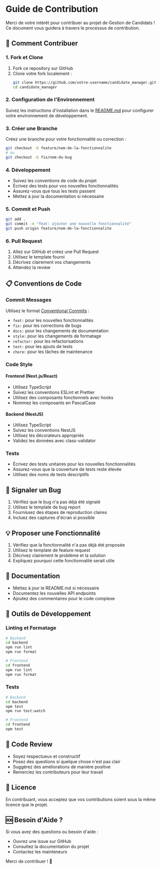 # Guide de Contribution

Merci de votre intérêt pour contribuer au projet de Gestion de Candidats ! Ce document vous guidera à travers le processus de contribution.

## 🚀 Comment Contribuer

### 1. Fork et Clone

1. Fork ce repository sur GitHub
2. Clone votre fork localement :
   ```bash
   git clone https://github.com/votre-username/candidate_manager.git
   cd candidate_manager
   ```

### 2. Configuration de l'Environnement

Suivez les instructions d'installation dans le [README.md](README.md) pour configurer votre environnement de développement.

### 3. Créer une Branche

Créez une branche pour votre fonctionnalité ou correction :
```bash
git checkout -b feature/nom-de-la-fonctionnalite
# ou
git checkout -b fix/nom-du-bug
```

### 4. Développement

- Suivez les conventions de code du projet
- Écrivez des tests pour vos nouvelles fonctionnalités
- Assurez-vous que tous les tests passent
- Mettez à jour la documentation si nécessaire

### 5. Commit et Push

```bash
git add .
git commit -m "feat: ajouter une nouvelle fonctionnalité"
git push origin feature/nom-de-la-fonctionnalite
```

### 6. Pull Request

1. Allez sur GitHub et créez une Pull Request
2. Utilisez le template fourni
3. Décrivez clairement vos changements
4. Attendez la review

## 📋 Conventions de Code

### Commit Messages

Utilisez le format [Conventional Commits](https://www.conventionalcommits.org/) :

- `feat:` pour les nouvelles fonctionnalités
- `fix:` pour les corrections de bugs
- `docs:` pour les changements de documentation
- `style:` pour les changements de formatage
- `refactor:` pour les refactorisations
- `test:` pour les ajouts de tests
- `chore:` pour les tâches de maintenance

### Code Style

#### Frontend (Next.js/React)
- Utilisez TypeScript
- Suivez les conventions ESLint et Prettier
- Utilisez des composants fonctionnels avec hooks
- Nommez les composants en PascalCase

#### Backend (NestJS)
- Utilisez TypeScript
- Suivez les conventions NestJS
- Utilisez les décorateurs appropriés
- Validez les données avec class-validator

### Tests

- Écrivez des tests unitaires pour les nouvelles fonctionnalités
- Assurez-vous que la couverture de tests reste élevée
- Utilisez des noms de tests descriptifs

## 🐛 Signaler un Bug

1. Vérifiez que le bug n'a pas déjà été signalé
2. Utilisez le template de bug report
3. Fournissez des étapes de reproduction claires
4. Incluez des captures d'écran si possible

## 💡 Proposer une Fonctionnalité

1. Vérifiez que la fonctionnalité n'a pas déjà été proposée
2. Utilisez le template de feature request
3. Décrivez clairement le problème et la solution
4. Expliquez pourquoi cette fonctionnalité serait utile

## 📝 Documentation

- Mettez à jour le README.md si nécessaire
- Documentez les nouvelles API endpoints
- Ajoutez des commentaires pour le code complexe

## 🔧 Outils de Développement

### Linting et Formatage

```bash
# Backend
cd backend
npm run lint
npm run format

# Frontend
cd frontend
npm run lint
npm run format
```

### Tests

```bash
# Backend
cd backend
npm test
npm run test:watch

# Frontend
cd frontend
npm test
```

## 🤝 Code Review

- Soyez respectueux et constructif
- Posez des questions si quelque chose n'est pas clair
- Suggérez des améliorations de manière positive
- Remerciez les contributeurs pour leur travail

## 📄 Licence

En contribuant, vous acceptez que vos contributions soient sous la même licence que le projet.

## 🆘 Besoin d'Aide ?

Si vous avez des questions ou besoin d'aide :
- Ouvrez une issue sur GitHub
- Consultez la documentation du projet
- Contactez les mainteneurs

Merci de contribuer ! 🎉 